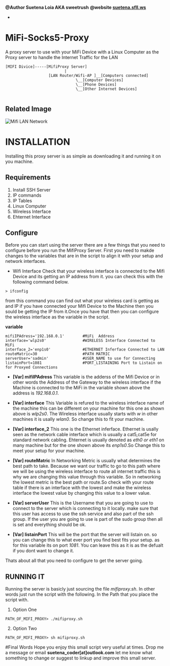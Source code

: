 
**@Author Suetena Loia AKA sweetrush**
**@website [suetena.sfll.ws](https://suetena.sfll.ws)**

-
# MiFi-Socks5-Proxy
A proxy server to use with your MiFi Device with a Linux Computer as the Proxy server to handle the Internet Traffic for the LAN

```
[MIFI Divice]-----[MifiProxy Server]
                          |
                   [LAN Router/Wifi-AP ]__[Computers connected]
                               \__[Computer Devices]
                               \__[Phone Devices]
                               \__[Other Internet Devices]
                               
```
## Related Image
![Mifi LAN Network](https://scontent-lax3-2.xx.fbcdn.net/v/t1.0-9/14600968_1792952034298170_7987836203021952011_n.jpg?oh=8fae45e2ad535a5fb79c07d696ef9401&oe=58E42A78)


# INSTALLATION 
Installing this proxy server is as simple as downloading it and running it on you machine.

## Requirements
  1. Install SSH Server
  2. IP commands 
  3. IP Tables
  4. Linux Computer 
  5. Wireless Interface
  6. Ehternet Interface

## Configure 
Before you can start using the server there are a few things that you need to configure before you run the MifiProxy Server. First you need to makde changes to the variables that are in the script to align it with your setup and network interfaces.

- Wifi Interface
Check that your wireless interface is connected to the Mifi Device and its getting an IP address from it. 
you can check this with the following command below.

```
> ifconfig 
```
from this command you can find out what your wireless card is getting as and IP if you have connected your Mifi Device to the Machine 
then you sould be getting the IP from it.Once you have that then you can configure the wireless interface as the variable in the script.

**variable**
```shell
mifiIPAdress='192.168.0.1'        #MiFi  Address
interface='wlp2s0'                #WIRELESS Interface Connected to MiFi
interface_2='enp1s0'              #ETHERNET Inferface Connected to LAN
routeMatric=30                    #PATH MATRIC
serverUser='sadmin'               #USER_NAME to use for Connecting
listainPort=1081                  #PORT_LISTAINING Port to Listain on for Proxyed Connections
```
- **[Var] mifiIPAdress**
This variable is the adderss of the Mifi Device or in other words the Address of the Gateway to the wireless interface if the Machine is connected to the MiFi in the variable shown above the address is _192.168.0.1_.

- **[Var] interface**
This Variable is refured to the wireless interface name of the machine this can be different on your machine for this one as shown above is _wlp2s0_. The Wireless interface usually starts with _w_ in other machines it is usally _wlan0_. So change this to fit your machine.

- **[Var] interface_2**
This one is the Ethernet inferface. Ethernet is usally seen as the network cable interface which is usually a cat5,cat5e for standard network cabling. Ehternet is usually denoted as _eth0 or eth1_ on many machine but for the one shown above its _enp1s0_.So Change this to meet your setup for your machine.

- **[Var] routeMatric**
In Networking Metric is usually what determines the best path to take. Because we want our traffic to go to this path where we will be using the wireless interface to route all internet traffic this is why we are changing this value through this variable. So in networking the lowest metric is the best path or route.So check with your route table if there is an interface with the lowest and make the wireless interface the lowest value by changing this value to a lower value.

- **[Var] serverUser**
This is the Username that you are going to use to connect to the server which is connecting to it locally. make sure that this user has access to use the ssh service and also part of the ssh group. If the user you are going to use is part of the sudo group then all is set and everything should be ok.

- **[Var] listainPort**
This will be the port that the server will listain on. so you can change this to what ever port you find best fits your setup. as for this variable its on port _1081_. You can leave this as it is as the defualt if you dont want to change it.

Thats about all that you need to configure to get the server going.

## RUNNING IT
Running the server is basicly just sourcing the file _mifiproxy.sh_. In other words just run the script with the following. In the Path that you place the script with.

1. Option One
```shell
PATH_OF_MIFI_PROXY> ./mifiproxy.sh
```

2. Option Two
```shell
PATH_OF_MIFI_PROXY> sh mifiproxy.sh
```

#Final Words
Hope you enjoy this small script very useful at times. Drop me a message or email **suetena_coder[at]outlook.com** let me know what something to change or suggest to linkup and improve this small server.

